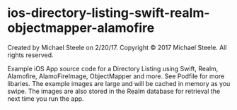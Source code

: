 # ios-directory-listing-swift-realm-objectmapper-alamofire

Created by Michael Steele on 2/20/17.
Copyright © 2017 Michael Steele. All rights reserved.

Example iOS App source code for a Directory Listing using Swift, Realm, Alamofire, AlamoFireImage, ObjectMapper and more.  See Podfile for more libaries.  The example images are large and will be cached in memory as you swipe.  The images are also stored in the Realm database for retrieval the next time you run the app.
